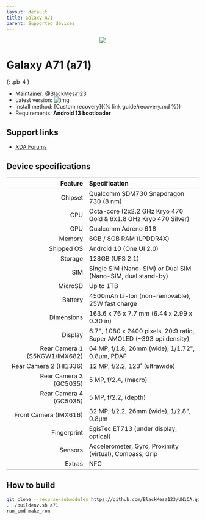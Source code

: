 ```yaml
---
layout: default
title: Galaxy A71
parent: Supported devices
---
```


<p align="center">
  <img loading="lazy" src="/assets/images/a71.png"/>
</p>

# Galaxy A71 (a71)
{: .pb-4 }
- Maintainer: [@BlackMesa123](https://github.com/BlackMesa123)
- Latest version: ![img](https://img.shields.io/github/v/release/BlackMesa123/UN1CA?filter=a71*&style=flat-square&color=89bcff)
- Install method: [Custom recovery]({% link guide/recovery.md %})
- Requirements: **Android 13 bootloader**

## Support links

- [XDA Forums](https://xdaforums.com/c/samsung-galaxy-a71.9837/)

## Device specifications

| Feature                       | Specification                                                         |
| ----------------------------: | :-------------------------------------------------------------------- |
| Chipset                       | Qualcomm SDM730 Snapdragon 730 (8 nm)                                 |
| CPU                           | Octa-core (2x2.2 GHz Kryo 470 Gold & 6x1.8 GHz Kryo 470 Silver)       |
| GPU                           | Qualcomm Adreno 618                                                   |
| Memory                        | 6GB / 8GB RAM (LPDDR4X)                                               |
| Shipped OS                    | Android 10 (One UI 2.0)                                               |
| Storage                       | 128GB (UFS 2.1)                                                       |
| SIM                           | Single SIM (Nano-SIM) or Dual SIM (Nano-SIM, dual stand-by)           |
| MicroSD                       | Up to 1TB                                                             |
| Battery                       | 4500mAh Li-Ion (non-removable), 25W fast charge                       |
| Dimensions                    | 163.6 x 76 x 7.7 mm (6.44 x 2.99 x 0.30 in)                           |
| Display                       | 6.7", 1080 x 2400 pixels, 20:9 ratio, Super AMOLED (~393 ppi density) |
| Rear Camera 1 (S5KGW1/IMX682) | 64 MP, f/1.8, 26mm (wide), 1/1.72", 0.8µm, PDAF                       |
| Rear Camera 2 (HI1336)        | 12 MP, f/2.2, 123˚ (ultrawide)                                        |
| Rear Camera 3 (GC5035)        | 5 MP, f/2.4, (macro)                                                  |
| Rear Camera 4 (GC5035)        | 5 MP, f/2.2, (depth)                                                  |
| Front Camera (IMX616)         | 32 MP, f/2.2, 26mm (wide), 1/2.8", 0.8µm                              |
| Fingerprint                   | EgisTec ET713 (under display, optical)                                |
| Sensors                       | Accelerometer, Gyro, Proximity (virtual), Compass, Grip               |
| Extras                        | NFC                                                                   |

## How to build

```bash
git clone --recurse-submodules https://github.com/BlackMesa123/UN1CA.git && cd UN1CA
. ./buildenv.sh a71
run_cmd make_rom
```
